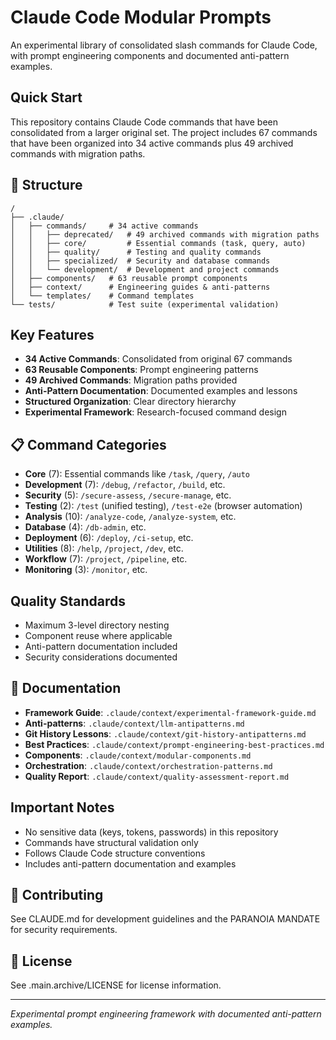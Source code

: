 # Claude Code Modular Prompts

An experimental library of consolidated slash commands for Claude Code, with prompt engineering components and documented anti-pattern examples.

## Quick Start

This repository contains Claude Code commands that have been consolidated from a larger original set. The project includes 67 commands that have been organized into 34 active commands plus 49 archived commands with migration paths.

## 📁 Structure

```
/
├── .claude/
│   ├── commands/     # 34 active commands
│   │   ├── deprecated/   # 49 archived commands with migration paths
│   │   ├── core/         # Essential commands (task, query, auto)
│   │   ├── quality/      # Testing and quality commands
│   │   ├── specialized/  # Security and database commands
│   │   └── development/  # Development and project commands
│   ├── components/   # 63 reusable prompt components
│   ├── context/      # Engineering guides & anti-patterns
│   └── templates/    # Command templates
└── tests/            # Test suite (experimental validation)
```

## Key Features

- **34 Active Commands**: Consolidated from original 67 commands
- **63 Reusable Components**: Prompt engineering patterns
- **49 Archived Commands**: Migration paths provided
- **Anti-Pattern Documentation**: Documented examples and lessons
- **Structured Organization**: Clear directory hierarchy
- **Experimental Framework**: Research-focused command design

## 📋 Command Categories

- **Core** (7): Essential commands like `/task`, `/query`, `/auto`
- **Development** (7): `/debug`, `/refactor`, `/build`, etc.
- **Security** (5): `/secure-assess`, `/secure-manage`, etc.
- **Testing** (2): `/test` (unified testing), `/test-e2e` (browser automation)
- **Analysis** (10): `/analyze-code`, `/analyze-system`, etc.
- **Database** (4): `/db-admin`, etc.
- **Deployment** (6): `/deploy`, `/ci-setup`, etc.
- **Utilities** (8): `/help`, `/project`, `/dev`, etc.
- **Workflow** (7): `/project`, `/pipeline`, etc.
- **Monitoring** (3): `/monitor`, etc.

## Quality Standards

- Maximum 3-level directory nesting
- Component reuse where applicable
- Anti-pattern documentation included
- Security considerations documented

## 📖 Documentation

- **Framework Guide**: `.claude/context/experimental-framework-guide.md`
- **Anti-patterns**: `.claude/context/llm-antipatterns.md`
- **Git History Lessons**: `.claude/context/git-history-antipatterns.md`
- **Best Practices**: `.claude/context/prompt-engineering-best-practices.md`
- **Components**: `.claude/context/modular-components.md`
- **Orchestration**: `.claude/context/orchestration-patterns.md`
- **Quality Report**: `.claude/context/quality-assessment-report.md`

## Important Notes

- No sensitive data (keys, tokens, passwords) in this repository
- Commands have structural validation only
- Follows Claude Code structure conventions
- Includes anti-pattern documentation and examples

## 🤝 Contributing

See CLAUDE.md for development guidelines and the PARANOIA MANDATE for security requirements.

## 📄 License

See .main.archive/LICENSE for license information.

---

*Experimental prompt engineering framework with documented anti-pattern examples.*